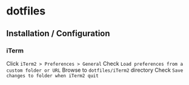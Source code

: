 # dotfiles
## Installation / Configuration
### iTerm
Click `iTerm2 > Preferences > General`
Check `Load preferences from a custom folder or URL`
Browse to `dotfiles/iTerm2` directory
Check `Save changes to folder when iTerm2 quit`
